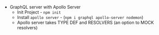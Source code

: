 - GraphQL server with Apollo Server
  - Init Project - `npm init`
  - Install `apollo server` - (`npm i graphql apollo-server nodemon`)
  - Apollo server takes TYPE DEF and RESOLVERS (an option to MOCK resolvers)
